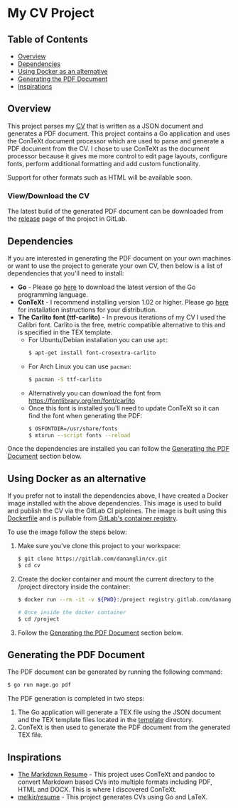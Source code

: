 # My CV Project

## Table of Contents

- [Overview](#overview)
- [Dependencies](#dependencies)
- [Using Docker as an alternative](#using-docker-as-an-alternative)
- [Generating the PDF Document](#generating-the-pdf-document)
- [Inspirations](#inspirations)

## Overview

This project parses my [CV](./data/cv.json) that is written as
a JSON document and generates a PDF document.
This project contains a Go application and uses the ConTeXt document processor
which are used to parse and generate a PDF document from the CV.
I chose to use ConTeXt as the document processor because it gives me more
control to edit page layouts, configure fonts,
perform additional formatting and add custom functionality.

Support for other formats such as HTML will be available soon.

### View/Download the CV

The latest build of the generated PDF document can be downloaded from the [release](https://gitlab.com/dananglin/cv/-/releases) page of the project in GitLab.

## Dependencies

If you are interested in generating the PDF document on your own machines
or want to use the project to generate your own CV, then below is a list
of dependencies that you'll need to install:

- **Go** - Please go [here](https://golang.org/dl/) to download the latest version of the Go programming language.
- **ConTeXt** - I recommend installing version 1.02 or higher. Please go [here](https://wiki.contextgarden.net/ConTeXt_Standalone) for installation instructions for your distribution.
- **The Carlito font (ttf-carlito)** - In prevous iterations of my CV I used the Calibri font. Carlito is the free, metric compatible alternative to this and is specified in the TEX template.
  - For Ubuntu/Debian installation you can use `apt`:
    ```bash
    $ apt-get install font-crosextra-carlito
    ```
  - For Arch Linux you can use `pacman`:
    ```bash
    $ pacman -S ttf-carlito
    ```
  - Alternatively you can download the font from https://fontlibrary.org/en/font/carlito
  - Once this font is installed you'll need to update ConTeXt so it can find the font when generating the PDF:
    ```bash
    $ OSFONTDIR=/usr/share/fonts
    $ mtxrun --script fonts --reload
    ```

Once the dependencies are installed you can follow the
[Generating the PDF Document](#generating-the-pdf-document) section below.

## Using Docker as an alternative

If you prefer not to install the dependencies above,
I have created a Docker image installed with the above dependencies.
This image is used to build and publish the CV via the GitLab CI pipleines.
The image is built using this [Dockerfile](./docker/Dockerfile) and is
pullable from [GitLab's container registry](https://gitlab.com/dananglin/cv/container_registry).

To use the image follow the steps below:

1. Make sure you've clone this project to your workspace:
    ```bash
    $ git clone https://gitlab.com/dananglin/cv.git
    $ cd cv
    ```

2. Create the docker container and mount the current directory to the /project directory inside the container:
    ```bash
    $ docker run --rm -it -v ${PWD}:/project registry.gitlab.com/dananglin/cv/cv-builder:master-5fbdaa5a bash

    # Once inside the docker container
    $ cd /project
    ```

3. Follow the [Generating the PDF Document](#generating-the-pdf-document) section below.

## Generating the PDF Document

The PDF document can be generated by running the following command:

```bash
$ go run mage.go pdf
```

The PDF generation is completed in two steps:

1. The Go application will generate a TEX file using the JSON document and the TEX template files located in the [template](./template) directory.
2. ConTeXt is then used to generate the PDF document from the generated TEX file.

## Inspirations

- [The Markdown Resume](https://mszep.github.io/pandoc_resume/) - This project uses ConTeXt and pandoc to convert Markdown based CVs into multiple formats including PDF, HTML and DOCX. This is where I discovered ConTeXt.
- [melkir/resume](https://github.com/melkir/resume) - This project generates CVs using Go and LaTeX.
